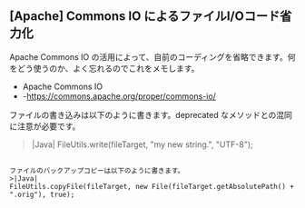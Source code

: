 ## [Apache] Commons IO によるファイルI/Oコード省力化

Apache Commons IO の活用によって、自前のコーディングを省略できます。何をどう使うのか、よく忘れるのでこれをメモします。
* Apache Commons IO
* -https://commons.apache.org/proper/commons-io/

ファイルの書き込みは以下のように書きます。deprecated なメソッドとの混同に注意が必要です。
>|Java|
FileUtils.write(fileTarget, "my new string.", "UTF-8");
```

ファイルのバックアップコピーは以下のように書きます。
>|Java|
FileUtils.copyFile(fileTarget, new File(fileTarget.getAbsolutePath() + ".orig"), true);
```

